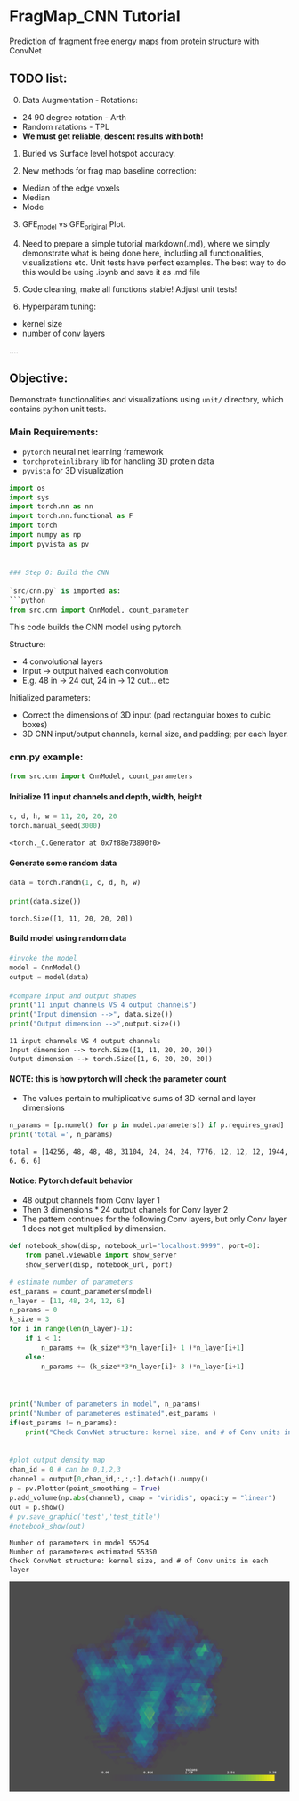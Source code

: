 
# FragMap_CNN Tutorial

Prediction of fragment free energy maps from protein structure with ConvNet

## TODO list:

0. Data Augmentation - Rotations:
  * 24 90 degree rotation - Arth
  * Random ratations - TPL
  * __We must get reliable, descent results with both!__ 
 
1. Buried vs Surface level hotspot accuracy.

2. New methods for frag map baseline correction: 
  * Median of the edge voxels
  * Median
  * Mode

3. GFE<sub>model</sub> vs GFE<sub>original</sub> Plot.


4. Need to prepare a simple tutorial markdown(.md), where we simply
demonstrate what is being done here, including all functionalities,
visualizations etc. Unit tests have perfect examples. The best way
to do this would be using .ipynb and save it as .md file


5. Code cleaning, make all functions stable! Adjust unit tests! 


6. Hyperparam tuning:
  * kernel size
  * number of conv layers

....




## Objective:
Demonstrate functionalities and visualizations using `unit/` directory, which contains python unit tests.

### Main Requirements:
- `pytorch` neural net learning framework
- `torchproteinlibrary` lib for handling 3D protein data
- `pyvista` for 3D visualization 


```python
import os
import sys
import torch.nn as nn
import torch.nn.functional as F
import torch
import numpy as np
import pyvista as pv


### Step 0: Build the CNN

`src/cnn.py` is imported as:
```python
from src.cnn import CnnModel, count_parameter
```
This code builds the CNN model using pytorch. 

Structure:
- 4 convolutional layers
- Input -> output halved each convolution
- E.g. 48 in -> 24 out, 24 in -> 12 out... etc

Initialized parameters:

- Correct the dimensions of 3D input (pad rectangular boxes to cubic boxes)
- 3D CNN input/output channels, kernal size, and padding; per each layer.


### cnn.py example:


```python
from src.cnn import CnnModel, count_parameters
```

#### Initialize 11 input channels and depth, width, height


```python
c, d, h, w = 11, 20, 20, 20
torch.manual_seed(3000)
```




    <torch._C.Generator at 0x7f88e73890f0>



#### Generate some random data


```python
data = torch.randn(1, c, d, h, w)   

print(data.size())
```

    torch.Size([1, 11, 20, 20, 20])


#### Build model using random data


```python
#invoke the model
model = CnnModel()
output = model(data)

#compare input and output shapes
print("11 input channels VS 4 output channels")
print("Input dimension -->", data.size())
print("Output dimension -->",output.size())
```

    11 input channels VS 4 output channels
    Input dimension --> torch.Size([1, 11, 20, 20, 20])
    Output dimension --> torch.Size([1, 6, 20, 20, 20])


#### NOTE: this is how pytorch will check the parameter count
- The values pertain to multiplicative sums of 3D kernal and layer dimensions


```python
n_params = [p.numel() for p in model.parameters() if p.requires_grad]
print('total =', n_params)
```

    total = [14256, 48, 48, 48, 31104, 24, 24, 24, 7776, 12, 12, 12, 1944, 6, 6, 6]


#### Notice: Pytorch default behavior
- 48 output channels from Conv layer 1
- Then 3 dimensions * 24 output chanels for Conv layer 2
- The pattern continues for the following Conv layers, but only Conv layer 1 does not get multiplied by dimension.


```python
def notebook_show(disp, notebook_url="localhost:9999", port=0):
    from panel.viewable import show_server
    show_server(disp, notebook_url, port)
```


```python
# estimate number of parameters
est_params = count_parameters(model)
n_layer = [11, 48, 24, 12, 6]
n_params = 0
k_size = 3
for i in range(len(n_layer)-1):
    if i < 1:
        n_params += (k_size**3*n_layer[i]+ 1 )*n_layer[i+1]
    else:
        n_params += (k_size**3*n_layer[i]+ 3 )*n_layer[i+1]



print("Number of parameters in model", n_params)
print("Number of parameteres estimated",est_params )   
if(est_params != n_params):
    print("Check ConvNet structure: kernel size, and # of Conv units in each layer")


#plot output density map
chan_id = 0 # can be 0,1,2,3
channel = output[0,chan_id,:,:,:].detach().numpy()
p = pv.Plotter(point_smoothing = True)
p.add_volume(np.abs(channel), cmap = "viridis", opacity = "linear")
out = p.show()
# pv.save_graphic('test','test_title')
#notebook_show(out)
```

    Number of parameters in model 55254
    Number of parameteres estimated 55350
    Check ConvNet structure: kernel size, and # of Conv units in each layer



![png](./figs/output_20_1.png)



```python

```
